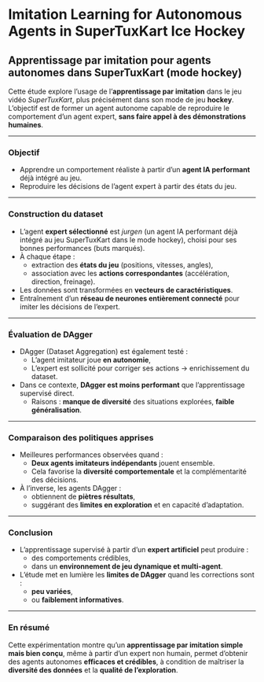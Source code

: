 # Imitation Learning for Autonomous Agents in SuperTuxKart Ice Hockey
## Apprentissage par imitation pour agents autonomes dans SuperTuxKart (mode hockey)

Cette étude explore l’usage de l’**apprentissage par imitation** dans le jeu vidéo *SuperTuxKart*, plus précisément dans son mode de jeu **hockey**. L’objectif est de former un agent autonome capable de reproduire le comportement d’un agent expert, **sans faire appel à des démonstrations humaines**.

---

### Objectif

- Apprendre un comportement réaliste à partir d’un **agent IA performant** déjà intégré au jeu.
- Reproduire les décisions de l’agent expert à partir des états du jeu.

---

### Construction du dataset

- L’agent **expert sélectionné** est *jurgen* (un agent IA performant déjà intégré au jeu SuperTuxKart dans le mode hockey), choisi pour ses bonnes performances (buts marqués).
- À chaque étape :
  - extraction des **états du jeu** (positions, vitesses, angles),
  - association avec les **actions correspondantes** (accélération, direction, freinage).
- Les données sont transformées en **vecteurs de caractéristiques**.
- Entraînement d’un **réseau de neurones entièrement connecté** pour imiter les décisions de l’expert.

---

### Évaluation de DAgger

- DAgger (Dataset Aggregation) est également testé :
  - L’agent imitateur joue **en autonomie**,
  - L’expert est sollicité pour corriger ses actions → enrichissement du dataset.
- Dans ce contexte, **DAgger est moins performant** que l’apprentissage supervisé direct.
  - Raisons : **manque de diversité** des situations explorées, **faible généralisation**.

---

### Comparaison des politiques apprises

- Meilleures performances observées quand :
  - **Deux agents imitateurs indépendants** jouent ensemble.
  - Cela favorise la **diversité comportementale** et la complémentarité des décisions.
- À l’inverse, les agents DAgger :
  - obtiennent de **piètres résultats**,
  - suggérant des **limites en exploration** et en capacité d’adaptation.

---

### Conclusion

- L’apprentissage supervisé à partir d’un **expert artificiel** peut produire :
  - des comportements crédibles,
  - dans un **environnement de jeu dynamique et multi-agent**.
- L’étude met en lumière les **limites de DAgger** quand les corrections sont :
  - **peu variées**, 
  - ou **faiblement informatives**.

---

### En résumé

Cette expérimentation montre qu’un **apprentissage par imitation simple mais bien conçu**, même à partir d’un expert non humain, permet d’obtenir des agents autonomes **efficaces et crédibles**, à condition de maîtriser la **diversité des données** et la **qualité de l’exploration**.

